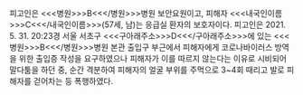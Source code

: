 피고인은 <<<병원>>>B<<</병원>>>병원 보안요원이고, 피해자 <<<내국인이름>>>C<<</내국인이름>>>(57세, 남)는 응급실 환자의 보호자이다.
피고인은 2021. 5. 31. 20:23경 서울 서초구 <<<구아래주소>>>D<<</구아래주소>>>에 있는 <<<병원>>>B<<</병원>>>병원 본관 출입구 부근에서 피해자에게 코로나바이러스 방역을 위한 출입증 작성을 요구하였으나 피해자가 이를 따르지 않는다는 이유로 시비되어 말다툼을 하던 중, 순간 격분하여 피해자의 얼굴 부위를 주먹으로 3~4회 때리고 발로 피해자를 걷어차는 등 폭행하였다.
